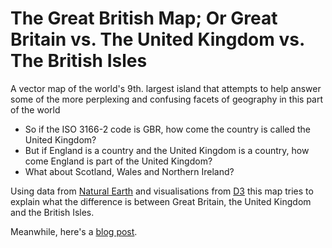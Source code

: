 # The Great British Map; Or Great Britain vs. The United Kingdom vs. The British Isles

A vector map of the world's 9th. largest island that attempts to help answer some of the more perplexing and confusing facets of geography in this part of the world

* So if the ISO 3166-2 code is GBR, how come the country is called the United Kingdom?
* But if England is a country and the United Kingdom is a country, how come England is part of the United Kingdom?
* What about Scotland, Wales and Northern Ireland?

Using data from [Natural Earth](http://www.naturalearthdata.com/) and visualisations from [D3](http://d3js.org/) this map tries to explain what the difference is between Great Britain, the United Kingdom and the British Isles.

Meanwhile, here's a [blog post](http://www.vicchi.org/2013/02/27/the-great-british-map-or-great-britain-vs-the-united-kingdom-vs-the-british-isles).